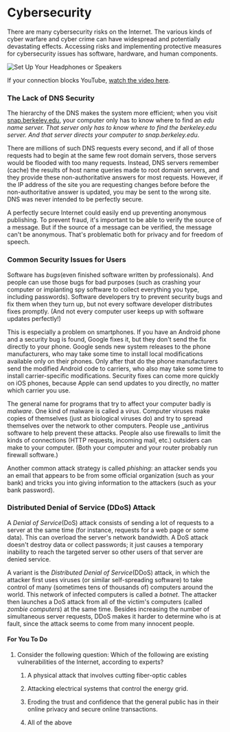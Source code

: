 # Cybersecurity

There are many cybersecurity risks on the Internet. The various kinds of cyber warfare and cyber crime can have widespread and potentially devastating effects. Accessing risks and implementing protective measures for cybersecurity issues has software, hardware, and human components.

![](https://bjc.edc.org/bjc-r/img/icons/headphones.png "Set Up Your Headphones or Speakers")

If your connection blocks YouTube, [watch the video here](http://scratch.mit.edu/discuss/youtube/AuYNXgO_f3Y).

### The Lack of DNS Security

The hierarchy of the DNS makes the system more efficient; when you visit [snap.berkeley.edu](http://snap.berkeley.edu/), your computer only has to know where to find an _edu name server. That server only has to know where to find the berkeley.edu server. And that server directs your computer to snap.berkeley.edu_.

There are millions of such DNS requests every second, and if all of those requests had to begin at the same few root domain servers, those servers would be flooded with too many requests. Instead, DNS servers remember \(cache\) the results of host name queries made to root domain servers, and they provide these non-authoritative answers for most requests. However, if the IP address of the site you are requesting changes before before the non-authoritative answer is updated, you may be sent to the wrong site. DNS was never intended to be perfectly secure.

A perfectly secure Internet could easily end up preventing anonymous publishing. To prevent fraud, it's important to be able to verify the source of a message. But if the source of a message can be verified, the message can't be anonymous. That's problematic both for privacy and for freedom of speech.

### Common Security Issues for Users

Software has _bugs_\(even finished software written by professionals\). And people can use those bugs for bad purposes \(such as crashing your computer or implanting spy software to collect everything you type, including passwords\). Software developers try to prevent security bugs and fix them when they turn up, but not every software developer distributes fixes promptly. \(And not every computer user keeps up with software updates perfectly!\)

This is especially a problem on smartphones. If you have an Android phone and a security bug is found, Google fixes it, but they don't send the fix directly to your phone. Google sends new system releases to the phone manufacturers, who may take some time to install local modifications available only on their phones. Only after that do the phone manufacturers send the modified Android code to carriers, who also may take some time to install carrier-specific modifications. Security fixes can come more quickly on iOS phones, because Apple can send updates to you directly, no matter which carrier you use.

The general name for programs that try to affect your computer badly is _malware_. One kind of malware is called a _virus_. Computer viruses make copies of themselves \(just as biological viruses do\) and try to spread themselves over the network to other computers. People use \_antivirus software to help prevent these attacks. People also use firewalls to limit the kinds of connections \(HTTP requests, incoming mail, etc.\) outsiders can make to your computer. \(Both your computer and your router probably run firewall software.\)

Another common attack strategy is called _phishing_: an attacker sends you an email that appears to be from some official organization \(such as your bank\) and tricks you into giving information to the attackers \(such as your bank password\).

### Distributed Denial of Service \(DDoS\) Attack

A _Denial of Service_\(DoS\) attack consists of sending a lot of requests to a server at the same time \(for instance, requests for a web page or some data\). This can overload the server's network bandwidth. A DoS attack doesn't destroy data or collect passwords; it just causes a temporary inability to reach the targeted server so other users of that server are denied service.

A variant is the _Distributed Denial of Service_\(DDoS\) attack, in which the attacker first uses viruses \(or similar self-spreading software\) to take control of many \(sometimes tens of thousands of\) computers around the world. This network of infected computers is called a _botnet_. The attacker then launches a DoS attack from all of the victim's computers \(called _zombie computers_\) at the same time. Besides increasing the number of simultaneous server requests, DDoS makes it harder to determine who is at fault, since the attack seems to come from many innocent people.

#### For You To Do

1. Consider the following question: Which of the following are existing vulnerabilities of the Internet, according to experts?

   1. A physical attack that involves cutting fiber-optic cables

   2. Attacking electrical systems that control the energy grid.

   3. Eroding the trust and confidence that the general public has in their online privacy and secure online transactions.

   4. All of the above



